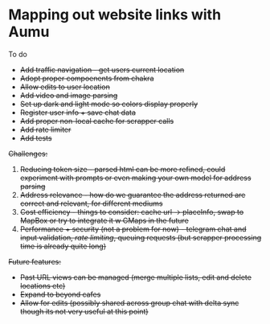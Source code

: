 # Mapping out website links with Aumu


To do

- <s>Add traffic navigation - get users current location</s>
- <s>Adopt proper compoenents from chakra<s>
- <s>Allow edits to user location</s>
- Add video and image parsing
- Set up dark and light mode so colors display properly
- Register user info + save chat data
- Add proper non-local cache for scrapper calls
- Add rate limiter
- Add tests


Challenges:
1. Reducing token size - parsed html can be more refined, could experiment with prompts or even making your own model for address parsing
2. Address relevance - how do we guarantee the address returned are correct and relevant, for different mediums
3. Cost efficiency - things to consider: cache url -> placeInfo, swap to MapBox or try to integrate it w GMaps in the future
4. Performance + security (not a problem for now) - telegram chat and input validation, *rate limiting*, queuing requests (but scrapper processing time is already quite long)

Future features:
- Past URL views can be managed (merge multiple lists, edit and delete locations etc)
- Expand to beyond cafes
- Allow for edits (possibly shared across group chat with delta sync though its not very useful at this point)
